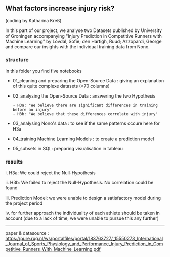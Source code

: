 ## What factors increase injury risk? 
(coding by Katharina Kreß)

In this part of our project, we analyse two Datasets published by University of Groningen accompanying
"Injury Prediction in Competitive Runners with Machine Learning" by Lövdal, Sofie; den Hartigh, Ruud; Azzopardi, George and compare our insights with the individual training data from Nono.

### structure
In this folder you find five notebooks
  - 01_cleaning and preparing the Open-Source Data : giving an explanation of this quite complexe datasets (>70 columns)
  - 02_analysing the Open-Source Data : answering the two Hypothesis
    
        - H3a: "We believe there are significant differences in training before an injury"
        - H3b: "We believe that these differences correlate with injury"
    
  - 03_analysing Nono's data : to see if the same patterns occure here for H3a
  - 04_training Machine Learning Models : to create a prediction model
  - 05_subsets in SQL: preparing visualisation in tableau


### results
i.  H3a: We could reject the Null-Hypothesis

ii.  H3b: We failed to reject the Null-Hypothesis. No correlation could be found

iii.  Prediction Model: we were unable to design a satisfactory model during the project period

iv.  for further approach the individuality of each athlete should be taken in account (due to a lack of time, we were unable to pursue this any further)

 

________________________________

paper & datasource : https://pure.rug.nl/ws/portalfiles/portal/183763727/_15550273_International_Journal_of_Sports_Physiology_and_Performance_Injury_Prediction_in_Competitive_Runners_With_Machine_Learning.pdf

